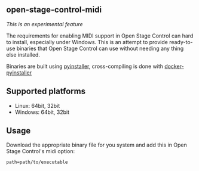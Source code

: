 ## open-stage-control-midi

*This is an experimental feature*

The requirements for enabling MIDI support in Open Stage Control can hard to install, especially under Windows. This is an attempt to provide ready-to-use binaries that Open Stage Control can use without needing any thing else installed.

Binaries are built using [pyinstaller](https://www.pyinstaller.org/), cross-compiling is done with [docker-pyinstaller](https://github.com/cdrx/docker-pyinstaller)

## Supported platforms

- Linux: 64bit, 32bit
- Windows: 64bit, 32bit

## Usage

Download the appropriate binary file for you system and add this in Open Stage Control's midi option:

`path=path/to/executable`

